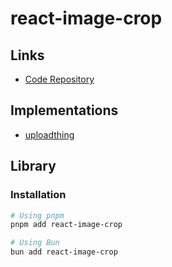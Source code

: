 # react-image-crop

<!--
https://github.com/shahrierNafis/social-app
https://github.com/exercism/website | https://exercism.org/settings
https://github.com/engAhmedAlaa/Dashboard/blob/main/src/pages/update-profile/update-profile-photo/UpdateProfilePhoto.tsx | https://engahmedalaa-dashboard.netlify.app/profile/update

https://github.com/graasp/graasp-builder/blob/main/src/components/common/CropModal.tsx

https://github.com/Etherna/etherna-dapp/blob/main/src/hooks/useImageCrop.ts

https://github.com/bbearcookie/image-crop-playground/blob/main/client/src/hooks/useImageCrop.ts
-->

## Links

- [Code Repository](https://github.com/sekoyo/react-image-crop)

## Implementations

- [uploadthing](https://github.com/pingdotgg/uploadthing/blob/main/examples/with-react-image-crop)

## Library

### Installation

```sh
# Using pnpm
pnpm add react-image-crop

# Using Bun
bun add react-image-crop
```

<!--
import 'react-image-crop/dist/ReactCrop.css'
-->

<!--
https://gist.github.com/brunowego/6b0f9ffaa986c55539b40b27bc79661a
-->
